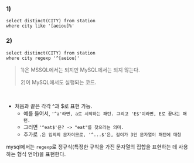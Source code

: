 ### 1)
```
select distinct(CITY) from station
where city like '[aeiou]%'
```

### 2)
```
select distinct(CITY) from station
where city regexp '^[aeiou]'
```

> 1)은 MSSQL에서는 되지만 MySQL에서는 되지 않는다.
> 
> 2)이 MySQL에서도 실행되는 코드.

<br>


- 처음과 끝은 각각 ^과 $로 표현 가능. 
  - 예를 들어서, `'^a'라면, a로 시작하는 패턴. 그리고 'E$'이라면, E로 끝나는 패턴.`
  - 그러면 `'^eat$'은? -> "eat"를 찾으라는 의미. `
  - 추가로 `.은 임의의 문자이므로, '^...$'은, 길이가 3인 문자열이 패턴에 매칭`


mysql에서는 `regexp`로 정규식(특정한 규칙을 가진 문자열의 집합을 표현하는 데 사용하는 형식 언어)을 표현한다.
